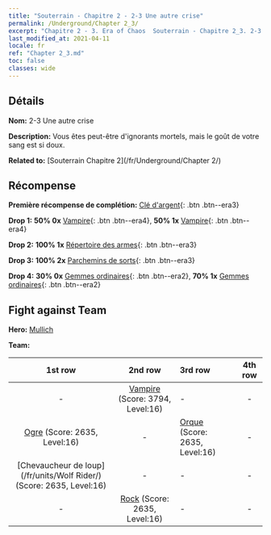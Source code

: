 ```yaml
---
title: "Souterrain - Chapitre 2 - 2-3 Une autre crise"
permalink: /Underground/Chapter 2_3/
excerpt: "Chapitre 2 - 3. Era of Chaos  Souterrain - Chapitre 2_3. 2-3 Une autre crise"
last_modified_at: 2021-04-11
locale: fr
ref: "Chapter 2_3.md"
toc: false
classes: wide
---
```


## Détails

 **Nom:** 2-3 Une autre crise

 **Description:** Vous êtes peut-être d'ignorants mortels, mais le goût de votre sang est si doux.

 **Related to:** [Souterrain Chapitre 2](/fr/Underground/Chapter 2/)

## Récompense

 **Première récompense de complétion:** [Clé d'argent](/fr/Items/con_693/){: .btn .btn--era3}

 **Drop 1:** **50% 0x** [Vampire](/fr/Items/unt_211/){: .btn .btn--era4}, **50% 1x** [Vampire](/fr/Items/unt_211/){: .btn .btn--era4}

 **Drop 2:** **100% 1x** [Répertoire des armes](/fr/Items/mat_18/){: .btn .btn--era3}

 **Drop 3:** **100% 2x** [Parchemins de sorts](/fr/Items/con_694/){: .btn .btn--era3}

 **Drop 4:** **30% 0x** [Gemmes ordinaires](/fr/Items/mat_10/){: .btn .btn--era2}, **70% 1x** [Gemmes ordinaires](/fr/Items/mat_10/){: .btn .btn--era2}


## Fight against Team
 **Hero:** [Mullich](/fr/heroes/Mullich/)

 **Team:**


  | 1st row | 2nd row | 3rd row | 4th row |
  |:----:|:----:|:----|:----:|
  | - | [Vampire](/fr/units/Vampire/) (Score: 3794, Level:16)  | - | - |
  | [Ogre](/fr/units/Ogre/) (Score: 2635, Level:16)  | - | [Orque](/fr/units/Orc/) (Score: 2635, Level:16)  | - |
  | [Chevaucheur de loup](/fr/units/Wolf Rider/) (Score: 2635, Level:16)  | - | - | - |
  | - | [Rock](/fr/units/Roc/) (Score: 2635, Level:16)  | - | - |


